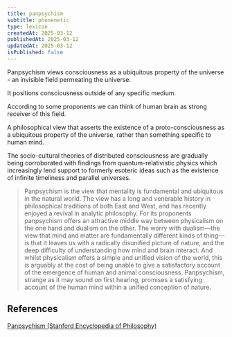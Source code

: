 ```yaml
---
title: panpsychism
subtitle: phonenetic
type: lexicon
createdAt: 2025-03-12
publishedAt: 2025-03-12
updatedAt: 2025-03-12
isPublished: false
---
```


Panpsychism views consciousness as a ubiquitous property of the universe - an invisible field permeating the universe.

It positions consciousness outside of any specific medium. 

According to some proponents we can think of human brain as strong receiver of this field.


A philosophical view that asserts the existence of a proto-consciousness as a ubiquitous property of the universe, rather than something specific to human mind.

The socio-cultural theories of distributed consciousness are gradually being corroborated with findings from quantum-relativistic physics which increasingly lend support to formerly esoteric ideas such as the existence of infinite timeliness and parallel universes.



> Panpsychism is the view that mentality is fundamental and ubiquitous in the natural world. The view has a long and venerable history in philosophical traditions of both East and West, and has recently enjoyed a revival in analytic philosophy. For its proponents panpsychism offers an attractive middle way between physicalism on the one hand and dualism on the other. The worry with dualism—the view that mind and matter are fundamentally different kinds of thing—is that it leaves us with a radically disunified picture of nature, and the deep difficulty of understanding how mind and brain interact. And whilst physicalism offers a simple and unified vision of the world, this is arguably at the cost of being unable to give a satisfactory account of the emergence of human and animal consciousness. Panpsychism, strange as it may sound on first hearing, promises a satisfying account of the human mind within a unified conception of nature.


## References
[Panpsychism (Stanford Encyclopedia of Philosophy)](https://plato.stanford.edu/entries/panpsychism/)

